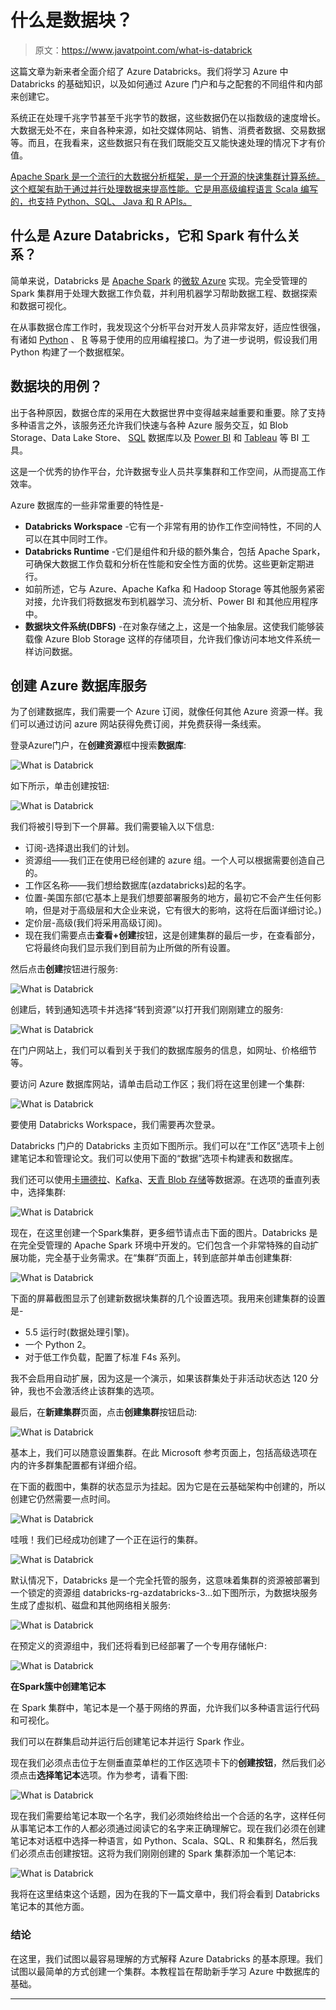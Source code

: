# 什么是数据块？

> 原文：<https://www.javatpoint.com/what-is-databrick>

这篇文章为新来者全面介绍了 Azure Databricks。我们将学习 Azure 中 Databricks 的基础知识，以及如何通过 Azure 门户和与之配套的不同组件和内部来创建它。

系统正在处理千兆字节甚至千兆字节的数据，这些数据仍在以指数级的速度增长。大数据无处不在，来自各种来源，如社交媒体网站、销售、消费者数据、交易数据等。而且，在我看来，这些数据只有在我们既能交互又能快速处理的情况下才有价值。

<u>Apache Spark 是一个流行的大数据分析框架，是一个开源的快速集群计算系统。这个框架有助于通过并行处理数据来提高性能。它是用高级编程语言 [Scala](https://www.javatpoint.com/scala-tutorial) 编写的，也支持 Python、SQL、 [Java](https://www.javatpoint.com/java-tutorial) 和 R APIs。</u>

## 什么是 Azure Databricks，它和 Spark 有什么关系？

简单来说，Databricks 是 [Apache Spark](https://www.javatpoint.com/apache-spark-tutorial) 的[微软 Azure](https://www.javatpoint.com/microsoft-azure) 实现。完全受管理的 Spark 集群用于处理大数据工作负载，并利用机器学习帮助数据工程、数据探索和数据可视化。

在从事数据仓库工作时，我发现这个分析平台对开发人员非常友好，适应性很强，有诸如 [Python](https://www.javatpoint.com/python-tutorial) 、 [R](https://www.javatpoint.com/r-tutorial) 等易于使用的应用编程接口。为了进一步说明，假设我们用 Python 构建了一个数据框架。

## 数据块的用例？

出于各种原因，数据仓库的采用在大数据世界中变得越来越重要和重要。除了支持多种语言之外，该服务还允许我们快速与各种 Azure 服务交互，如 Blob Storage、Data Lake Store、 [SQL](https://www.javatpoint.com/sql-tutorial) 数据库以及 [Power BI](https://www.javatpoint.com/power-bi) 和 [Tableau](https://www.javatpoint.com/tableau) 等 BI 工具。

这是一个优秀的协作平台，允许数据专业人员共享集群和工作空间，从而提高工作效率。

Azure 数据库的一些非常重要的特性是-

*   **Databricks Workspace** -它有一个非常有用的协作工作空间特性，不同的人可以在其中同时工作。
*   **Databricks Runtime** -它们是组件和升级的额外集合，包括 Apache Spark，可确保大数据工作负载和分析在性能和安全性方面的优势。这些更新定期进行。
*   如前所述，它与 Azure、Apache Kafka 和 Hadoop Storage 等其他服务紧密对接，允许我们将数据发布到机器学习、流分析、Power BI 和其他应用程序中。
*   **数据块文件系统(DBFS)** -在对象存储之上，这是一个抽象层。这使我们能够装载像 Azure Blob Storage 这样的存储项目，允许我们像访问本地文件系统一样访问数据。

## 创建 Azure 数据库服务

为了创建数据库，我们需要一个 Azure 订阅，就像任何其他 Azure 资源一样。我们可以通过访问 azure 网站获得免费订阅，并免费获得一条线索。

登录Azure门户，在**创建资源**框中搜索**数据库**:

![What is Databrick](img/a955a34c751365e36dc0c906c4ac9da3.png)

如下所示，单击创建按钮:

![What is Databrick](img/a4e20ab318b4306c847b72465af61017.png)

我们将被引导到下一个屏幕。我们需要输入以下信息:

*   订阅-选择退出我们的计划。
*   资源组——我们正在使用已经创建的 azure 组。一个人可以根据需要创造自己的。
*   工作区名称——我们想给数据库(azdatabricks)起的名字。
*   位置-美国东部(它基本上是我们想要部署服务的地方，最初它不会产生任何影响，但是对于高级层和大企业来说，它有很大的影响，这将在后面详细讨论。)
*   定价层-高级(我们将采用高级订阅)。
*   现在我们需要点击**查看+创建**按钮，这是创建集群的最后一步，在查看部分，它将最终向我们显示我们到目前为止所做的所有设置。

然后点击**创建**按钮进行服务:

![What is Databrick](img/3f9966883f79ce80df585d9aea66a460.png)

创建后，转到通知选项卡并选择“转到资源”以打开我们刚刚建立的服务:

![What is Databrick](img/1f50b084179f32b104ff07ed9b1f6ad5.png)

在门户网站上，我们可以看到关于我们的数据库服务的信息，如网址、价格细节等。

要访问 Azure 数据库网站，请单击启动工作区；我们将在这里创建一个集群:

![What is Databrick](img/0cb4584681f3fd1eb8502826e4c2368b.png)

要使用 Databricks Workspace，我们需要再次登录。

Databricks 门户的 Databricks 主页如下图所示。我们可以在“工作区”选项卡上创建笔记本和管理论文。我们可以使用下面的“数据”选项卡构建表和数据库。

我们还可以使用[卡珊德拉](https://www.javatpoint.com/cassandra-tutorial)、[Kafka](https://www.javatpoint.com/apache-kafka)、[天青 Blob 存储](https://www.javatpoint.com/azure-blob-storage)等数据源。在选项的垂直列表中，选择集群:

![What is Databrick](img/d5a27372b90d35e1afa84d5c61ecc7bb.png)

现在，在这里创建一个Spark集群，更多细节请点击下面的图片。Databricks 是在完全受管理的 Apache Spark 环境中开发的。它们包含一个非常特殊的自动扩展功能，完全基于业务需求。在“集群”页面上，转到底部并单击创建集群:

![What is Databrick](img/3b20b1a6bcf66f621e073903e3470930.png)

下面的屏幕截图显示了创建新数据块集群的几个设置选项。我用来创建集群的设置是-

*   5.5 运行时(数据处理引擎)。
*   一个 Python 2。
*   对于低工作负载，配置了标准 F4s 系列。

我不会启用自动扩展，因为这是一个演示，如果该群集处于非活动状态达 120 分钟，我也不会激活终止该群集的选项。

最后，在**新建集群**页面，点击**创建集群**按钮启动:

![What is Databrick](img/85f799257c21ef0880bffe578560a9cc.png)

基本上，我们可以随意设置集群。在此 Microsoft 参考页面上，包括高级选项在内的许多群集配置都有详细介绍。

在下面的截图中，集群的状态显示为挂起。因为它是在云基础架构中创建的，所以创建它仍然需要一点时间。

![What is Databrick](img/6d00a79a5f6a7d8268bdca264ee6b50b.png)

哇哦！我们已经成功创建了一个正在运行的集群。

![What is Databrick](img/55d98383dfbd22553518f62b3c599388.png)

默认情况下，Databricks 是一个完全托管的服务，这意味着集群的资源被部署到一个锁定的资源组 databricks-rg-azdatabricks-3...如下图所示，为数据块服务生成了虚拟机、磁盘和其他网络相关服务:

![What is Databrick](img/17c5be30428f3b81d1c248cae2971707.png)

在预定义的资源组中，我们还将看到已经部署了一个专用存储帐户:

![What is Databrick](img/344093e7fda32bcf5dced8be84835069.png)

**在Spark簇中创建笔记本**

在 Spark 集群中，笔记本是一个基于网络的界面，允许我们以多种语言运行代码和可视化。

我们可以在群集启动并运行后创建笔记本并运行 Spark 作业。

现在我们必须点击位于左侧垂直菜单栏的工作区选项卡下的**创建按钮**，然后我们必须点击**选择笔记本**选项。作为参考，请看下图:

![What is Databrick](img/1da5092e24e358e006d8fa73f01cdf3c.png)

现在我们需要给笔记本取一个名字，我们必须始终给出一个合适的名字，这样任何从事笔记本工作的人都必须通过阅读它的名字来正确理解它。现在我们必须在创建笔记本对话框中选择一种语言，如 Python、Scala、SQL、R 和集群名，然后我们必须点击创建按钮。这将为我们刚刚创建的 Spark 集群添加一个笔记本:

![What is Databrick](img/ba5bb3db043ba2a57aa969b2057ad1e9.png)

我将在这里结束这个话题，因为在我的下一篇文章中，我们将会看到 Databricks 笔记本的其他方面。

### 结论

在这里，我们试图以最容易理解的方式解释 Azure Databricks 的基本原理。我们试图以最简单的方式创建一个集群。本教程旨在帮助新手学习 Azure 中数据库的基础。

* * *